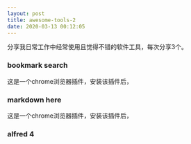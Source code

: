 ```yaml
---
layout: post
title: awesome-tools-2
date: 2020-03-13 00:12:05
---
```


分享我日常工作中经常使用且觉得不错的软件工具，每次分享3个。

### bookmark search

这是一个chrome浏览器插件，安装该插件后，

### markdown here

这是一个chrome浏览器插件，安装该插件后，

### alfred 4
